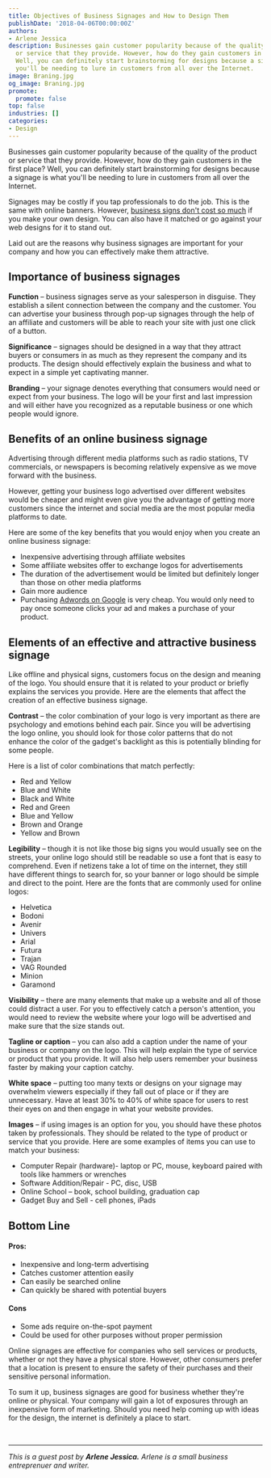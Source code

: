 ```yaml
---
title: Objectives of Business Signages and How to Design Them
publishDate: '2018-04-06T00:00:00Z'
authors:
- Arlene Jessica
description: Businesses gain customer popularity because of the quality of the product
  or service that they provide. However, how do they gain customers in the first place?
  Well, you can definitely start brainstorming for designs because a signage is what
  you'll be needing to lure in customers from all over the Internet.
image: Braning.jpg
og_image: Braning.jpg
promote:
  promote: false
top: false
industries: []
categories:
- Design
---
```


Businesses gain customer popularity because of the quality of the product or service that they provide. However, how do they gain customers in the first place? Well, you can definitely start brainstorming for designs because a signage is what you'll be needing to lure in customers from all over the Internet.

Signages may be costly if you tap professionals to do the job. This is the same with online banners. However, <a href="https://costfigures.com/business-sign-cost/" target="_blank">business signs don't cost so much</a> if you make your own design. You can also have it matched or go against your web designs for it to stand out.

Laid out are the reasons why business signages are important for your company and how you can effectively make them attractive.

## Importance of business signages

**Function** – business signages serve as your salesperson in disguise. They establish a silent connection between the company and the customer. You can advertise your business through pop-up signages through the help of an affiliate and customers will be able to reach your site with just one click of a button.

**Significance** – signages should be designed in a way that they attract buyers or consumers in as much as they represent the company and its products. The design should effectively explain the business and what to expect in a simple yet captivating manner.

**Branding** – your signage denotes everything that consumers would need or expect from your business. The logo will be your first and last impression and will either have you recognized as a reputable business or one which people would ignore.

## Benefits of an online business signage

Advertising through different media platforms such as radio stations, TV commercials, or newspapers is becoming relatively expensive as we move forward with the business.

However, getting your business logo advertised over different websites would be cheaper and might even give you the advantage of getting more customers since the internet and social media are the most popular media platforms to date.

Here are some of the key benefits that you would enjoy when you create an online business signage:
* Inexpensive advertising through affiliate websites
* Some affiliate websites offer to exchange logos for advertisements
* The duration of the advertisement would be limited but definitely longer than those on other media platforms
* Gain more audience
* Purchasing <a href="https://adwords.google.com/home/pricing/" rel="nofollow" target="_blank">Adwords on Google</a> is very cheap. You would only need to pay once someone clicks your ad and makes a purchase of your product.

## Elements of an effective and attractive business signage

Like offline and physical signs, customers focus on the design and meaning of the logo. You should ensure that it is related to your product or briefly explains the services you provide. Here are the elements that affect the creation of an effective business signage.

**Contrast** – the color combination of your logo is very important as there are psychology and emotions behind each pair. Since you will be advertising the logo online, you should look for those color patterns that do not enhance the color of the gadget's backlight as this is potentially blinding for some people.

Here is a list of color combinations that match perfectly:
* Red and Yellow
* Blue and White
* Black and White
* Red and Green
* Blue and Yellow
* Brown and Orange
* Yellow and Brown

**Legibility** – though it is not like those big signs you would usually see on the streets, your online logo should still be readable so use a font that is easy to comprehend. Even if netizens take a lot of time on the internet, they still have different things to search for, so your banner or logo should be simple and direct to the point.
Here are the fonts that are commonly used for online logos:
* Helvetica
* Bodoni
* Avenir
* Univers
* Arial
* Futura
* Trajan
* VAG Rounded
* Minion
* Garamond

**Visibility** – there are many elements that make up a website and all of those could distract a user. For you to effectively catch a person's attention, you would need to review the website where your logo will be advertised and make sure that the size stands out.

**Tagline or caption** – you can also add a caption under the name of your business or company on the logo. This will help explain the type of service or product that you provide. It will also help users remember your business faster by making your caption catchy.

**White space** – putting too many texts or designs on your signage may overwhelm viewers especially if they fall out of place or if they are unnecessary. Have at least 30% to 40% of white space for users to rest their eyes on and then engage in what your website provides.

**Images** – if using images is an option for you, you should have these photos taken by professionals. They should be related to the type of product or service that you provide. Here are some examples of items you can use to match your business:
* Computer Repair (hardware)- laptop or PC, mouse, keyboard paired with tools like hammers or wrenches
* Software Addition/Repair - PC, disc, USB
* Online School – book, school building, graduation cap
* Gadget Buy and Sell - cell phones, iPads

## Bottom Line

#### Pros:

* Inexpensive and long-term advertising
* Catches customer attention easily
* Can easily be searched online
* Can quickly be shared with potential buyers

#### Cons

* Some ads require on-the-spot payment
* Could be used for other purposes without proper permission


Online signages are effective for companies who sell services or products, whether or not they have a physical store. However, other consumers prefer that a location is present to ensure the safety of their purchases and their sensitive personal information.

To sum it up, business signages are good for business whether they're online or physical. Your company will gain a lot of exposures through an inexpensive form of marketing. Should you need help coming up with ideas for the design, the internet is definitely a place to start.

<br />

---
*This is a guest post by **Arlene Jessica.** Arlene is a small business entreprenuer and writer.*
